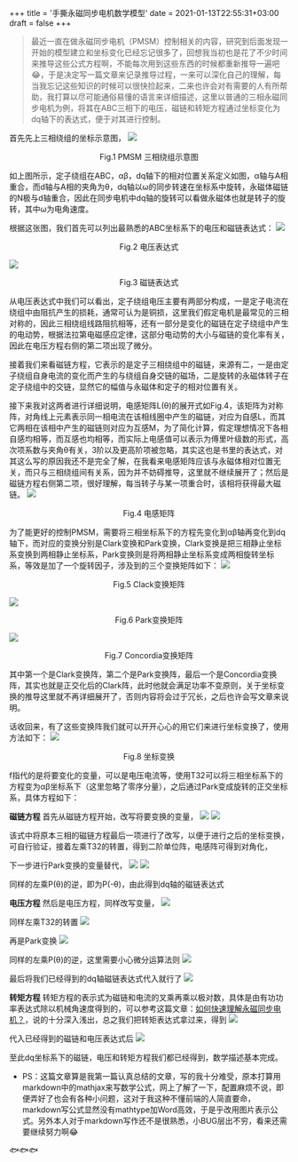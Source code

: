 +++
title = '手撕永磁同步电机数学模型'
date = 2021-01-13T22:55:31+03:00
draft = false
+++



>最近一直在做永磁同步电机（PMSM）控制相关的内容，研究到后面发现一开始的模型建立和坐标变化已经忘记很多了，回想我当初也是花了不少时间来推导这些公式方程啊，不能每次用到这些东西的时候都重新推导一遍吧😂，于是决定写一篇文章来记录推导过程，一来可以深化自己的理解，每当我忘记这些知识的时候可以很快捡起来，二来也许会对有需要的人有所帮助，我打算以尽可能通俗易懂的语言来详细描述，这里以普通的三相永磁同步电机为例，将其在ABC三相下的电压，磁链和转矩方程通过坐标变化为dq轴下的表达式，便于对其进行控制。
<!--more-->


首先先上三相绕组的坐标示意图，
![](/1630117399758.jpg)<center>Fig.1 PMSM 三相绕组示意图</center>

如上图所示，定子绕组在ABC，αβ，dq轴下的相对位置关系定义如图，α轴与A相重合，而d轴与A相的夹角为θ，dq轴以ω的同步转速在坐标系中旋转，永磁体磁链的N极与d轴重合，因此在同步电机中dq轴的旋转可以看做永磁体也就是转子的旋转，其中ω为电角速度。

根据这张图，我们首先可以列出最熟悉的ABC坐标系下的电压和磁链表达式：
![](/1630117825204.png)<center>Fig.2 电压表达式</center>

![](/1630118102615.png)<center>Fig.3 磁链表达式</center>

从电压表达式中我们可以看出，定子绕组电压主要有两部分构成，一是定子电流在绕组中由阻抗产生的损耗，通常可认为是铜损，这里我们假定电机是最常见的三相对称的，因此三相绕组线路阻抗相等，还有一部分是变化的磁链在定子绕组中产生的电动势，根据法拉第电磁感应定律，这部分电动势的大小与磁链的变化率有关，因此在电压方程右侧的第二项出现了微分。

接着我们来看磁链方程，它表示的是定子三相绕组中的磁链，来源有二，一是由定子绕组自身电流的变化而产生的与绕组自身交链的磁场，二是旋转的永磁体转子在定子绕组中的交链，显然它的幅值与永磁体和定子的相对位置有关。

接下来我对这两者进行详细说明，电感矩阵L(θ)的展开式如Fig.4，该矩阵为对称阵，对角线上元素表示同一相电流在该相线圈中产生的磁链，对应为自感L，而其它两相在该相中产生的磁链则对应为互感M，为了简化计算，假定理想情况下各相自感均相等，而互感也均相等，而实际上电感值可以表示为傅里叶级数的形式，高次项系数与夹角θ有关，3阶以及更高阶项被忽略，其实这也是书里的表达式，对其这么写的原因我还不是完全了解，在我看来电感矩阵应该与永磁体相对位置无关，而只与三相绕组间有关系，因为并不妨碍推导，这里就不继续展开了；然后是磁链方程右侧第二项，很好理解，每当转子与某一项重合时，该相将获得最大磁链。
![](/1630118407330.png)<center>Fig.4 电感矩阵</center>

为了能更好的控制PMSM，需要将三相坐标系下的方程先变化到αβ轴再变化到dq轴下，而对应的变换分别是Clark变换和Park变换，Clark变换是把三相静止坐标系变换到两相静止坐标系，Park变换则是将两相静止坐标系变成两相旋转坐标系，等效是加了一个旋转因子，涉及到的三个变换矩阵如下：
![](/1630118662701.png)<center>Fig.5 Clack变换矩阵</center>

![](/1630118757406.png)<center>Fig.6 Park变换矩阵</center>

![](/1630118811635.png)<center>Fig.7 Concordia变换矩阵</center>

其中第一个是Clark变换阵，第二个是Park变换阵，最后一个是Concordia变换阵，其实也就是正交化后的Clark阵，此时他就会满足功率不变原则，关于坐标变换的推导这里就不再详细展开了，否则内容将会过于冗长，之后也许会写文章来说明。

话收回来，有了这些变换阵我们就可以开开心心的用它们来进行坐标变换了，使用方法如下：
![](/1630119057248.png)<center>Fig.8 坐标变换</center>

f指代的是将要变化的变量，可以是电压电流等，使用T32可以将三相坐标系下的方程变为αβ坐标系下（这里忽略了零序分量），之后通过Park变成旋转的正交坐标系，具体方程如下：

**磁链方程**
首先从磁链方程开始，改写将要变换的变量，
![](/1630120365970.png)
![](/1630120436009.png)

该式中将原本三相的磁链方程最后一项进行了改写，以便于进行之后的坐标变换，可自行验证，接着左乘T32的转置，得到二阶单位阵，电感阵可得到对角化，

下一步进行Park变换的变量替代，
![](/1630124580847.png)
![](/1630124609058.png)

同样的左乘P(θ)的逆，即为P(-θ)，由此得到dq轴的磁链表达式

**电压方程**
然后是电压方程，同样改写变量，
![](/1630124632436.png)

同样左乘T32的转置
![](/1630124684707.png)

再是Park变换
![](/1630124704571.png)

同样的左乘P(θ)的逆，这里需要小心微分运算法则
![](/1630124720085.png)

最后将我们已经得到的dq轴磁链表达式代入就行了
![](/1630124738247.png)

**转矩方程**
转矩方程的表示式为磁链和电流的叉乘再乘以极对数，具体是由有功功率表达式除以机械角速度得到的，可以参考这篇文章：[如何快速理解永磁同步电机？](https://zhuanlan.zhihu.com/p/45757542)，说的十分深入浅出，总之我们把转矩表达式拿过来，得到
![](/1630124771667.png)

代入已经得到的磁链和电压表达式后
![](/1630124979049.png)

至此dq坐标系下的磁链，电压和转矩方程我们都已经得到，数学描述基本完成。

- PS：这篇文章算是我第一篇认真总结的文章，写的我十分难受，原本打算用markdown中的mathjax来写数学公式，网上了解了一下，配置麻烦不说，即便弄好了也会有各种小问题，这对于我这种不懂前端的人简直要命，markdown写公式显然没有mathtype加Word高效，于是乎改用图片表示公式。另外本人对于markdown写作还不是很熟悉，小BUG层出不穷，看来还需要继续努力啊😂

🐟🐟🐟